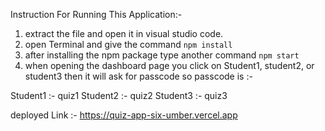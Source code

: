 Instruction For Running This Application:-

1. extract the file and open it in visual studio code.
2. open Terminal and give the command `npm install`
3. after installing the npm package type another command `npm start`
4. when opening the dashboard page you click on Student1, student2, or student3 then it will ask for passcode so passcode is :-

Student1 :- quiz1
Student2 :- quiz2
Student3 :- quiz3

deployed Link :- https://quiz-app-six-umber.vercel.app
